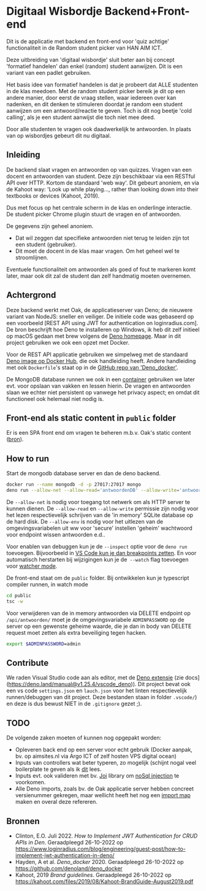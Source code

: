 # Digitaal Wisbordje Backend+Front-end

Dit is de applicatie met backend en front-end voor 'quiz achtige' functionaliteit in de Random student picker van HAN AIM ICT.

Deze uitbreiding van 'digitaal wisbordje' sluit beter aan bij concept 'formatief handelen' dan enkel (random) student aanwijzen. Dit is een variant van een padlet gebruiken.

Het basis idee van formatief handelen is dat je probeert dat ALLE studenten in de klas meedoen. Met de random student picker bereik je dit op een andere manier, door eerst de vraag stellen, waar iedereen over kan nadenken, en dit denken te stimuleren doordat je random een student aanwijzen om een antwoord/reactie te geven. Toch is dit nog beetje 'cold calling', als je een student aanwijst die toch niet mee deed.

Door alle studenten te vragen ook daadwerkelijk te antwoorden. In plaats van op wisbordjes gebeurt dit nu digitaal.

## Inleiding

De backend slaat vragen en antwoorden op van quizzes. Vragen van een docent en antwoorden van student. Deze zijn beschikbaar via een RESTful API over HTTP. Kortom de standaard 'web way'. Dit gebeurt anoniem, en via de Kahoot way: 'Look up while playing..., rather
than looking down into their textbooks or devices (Kahoot, 2019).

Dus met focus op het centrale scherm in de klas en onderlinge interactie. De student picker Chrome plugin stuurt de vragen en of antwoorden.

De gegevens zijn geheel anoniem.

- Dat wil zeggen dat specifieke antwoorden niet terug te leiden zijn tot een student (gebruiker).
- Dit moet de docent in de klas maar vragen. Om het geheel wel te stroomlijnen.

Eventuele functionaliteit om antwoorden als goed of fout te markeren komt later, maar ook dit zal de student dan zelf handmatig moeten overnemen.

## Achtergrond

Deze backend werkt met Oak, de applicatieserver van Deno; de nieuwere variant van NodeJS: sneller en veiliger. De initiele code was gebaseerd op een voorbeeld [REST API using JWT for authentication on loginradius.com]. De bron beschrijft hoe Deno te installeren op Windows, ik heb dit zelf initieel op macOS gedaan met brew volgens de [Deno homepage](https://deno.land/manual@v1.26.2/getting_started/installation). Maar in dit project gebruiken we ook een opzet met Docker.

Voor de REST API applicatie gebruiken we simpelweg met de standaard [Deno image op Docker Hub](https://hub.docker.com/r/denoland/deno), die ook handleiding heeft. Andere handleiding met ook `Dockerfile`'s staat op in de [GitHub repo van 'Deno_docker'](https://hub.docker.com/r/denoland/deno).

De MongoDB database runnen we ook in een [container](https://www.mongodb.com/compatibility/docker) gebruiken we later evt. voor opslaan van vakken en lessen hierin. De vragen en antwoorden slaan we echter niet persistent op vanwege het privacy aspect; en omdat dit functioneel ook helemaal niet nodig is.

## Front-end als static content in `public` folder

Er is een SPA front end om vragen te beheren m.b.v. Oak's static content ([bron](https://www.youtube.com/watch?v=sFqihYDpoLc)).

## How to run

Start de mongodb database server en dan de deno backend.

```bash
docker run --name mongodb -d -p 27017:27017 mongo
deno run --allow-net --allow-read='antwoordenDB' --allow-write='antwoordenDB' --allow-env=ADMINPASSWORD server.ts
```

De `--allow-net` is nodig voor toegang tot netwerk om als HTTP server te kunnen dienen.
De `--allow-read` en `--allow-write` permissie zijn nodig voor het lezen respectievelijk schrijven van de 'in memory' SQLite database op de hard disk.
De `--allow-env` is nodig voor het uitlezen van de omgevingsvariabelen uit ww voor 'secure' instellen 'geheim' wachtwoord voor endpoint wissen antwoorden e.d..

Voor enablen van debuggen kun je de `--inspect` optie voor de `deno run` toevoegen. Bijvoorbeeld in [VS Code kun je dan breakpoints zetten](https://medium.com/deno-the-complete-reference/run-and-debug-deno-applications-in-vscode-b6e3bff217f). En voor automatisch herstarten bij wijzigingen kun je de` --watch` flag toevoegen voor [watcher mode](https://medium.com/deno-the-complete-reference/denos-built-in-watcher-1d91cb976349).

De front-end staat om de `public` folder. Bij ontwikkelen kun je typescript compiler runnen, in watch mode

```bash
cd public
tsc -w
```

Voor verwijderen van de in memory antwoorden via DELETE endpoint op `/api/antwoorden/` moet je de omgevingsvariabele `ADMINPASSWORD` op de server op een gewenste geheime waarde, die je dan in body van DELETE request moet zetten als extra beveiliging tegen hacken.

```bash
export $ADMINPASSWORD=admin
```

## Contribute

We raden Visual Studio code aan als editor, met de [Deno extensie](https://marketplace.visualstudio.com/items?itemName=denoland.vscode-deno) (zie docs](https://deno.land/manual@v1.25.4/vscode_deno)).
Dit project bevat ook een vs code `settings.json` en `lauch.json` voor het linten respectievelijk runnen/debuggen van dit project. Deze bestanden staan in folder `.vscode/`) en deze is dus bewust NIET in de `.gitignore` gezet ;).

## TODO

De volgende zaken moeten of kunnen nog opgepakt worden:

- Opleveren back end op een server voor echt gebruik (Docker aanpak, bv. op aimsites.nl via Argo ICT of zelf hosten VPS digital ocean)
- Inputs van controllers wat beter typeren, zo mogelijk (schijnt nogal veel boilerplate te geven als ik [dit](https://stackoverflow.com/questions/73021318/how-to-strongly-type-the-oak-context-state-object-in-deno) lees.
- Inputs evt. ook valideren met bv. [Joi](https://joi.dev/api/?v=17.6.1) library om [noSql injection](https://blog.sqreen.com/prevent-nosql-injections-mongodb-node-js/) te voorkomen.
- Alle Deno imports, zoals bv. de Oak applicatie server hebben concreet versienummer gekregen, maar wellicht heeft het nog  een [import map](https://deno.land/manual@v1.27.0/linking_to_external_code/import_maps) maken en overal deze refereren.

## Bronnen

- Clinton, E.O. Juli 2022. *How to Implement JWT Authentication for CRUD APIs in Den*. Geraadpleegd 26-10-2022 op <https://www.loginradius.com/blog/engineering/guest-post/how-to-implement-jwt-authentication-in-deno/>
- Hayden, A et al. *Deno_docker* 2020. Geraadpleegd 26-10-2022 op <https://github.com/denoland/deno_docker>
- Kahoot, 2019 *Brand guidelines*. Geraadpleegd 26-10-2022 op <https://kahoot.com/files/2019/08/Kahoot-BrandGuide-August2019.pdf>
